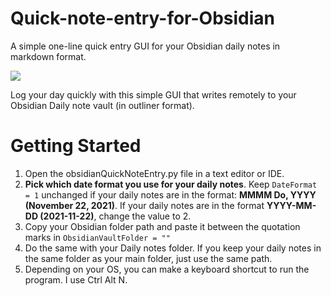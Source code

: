 # Quick-note-entry-for-Obsidian
A simple one-line quick entry GUI for your Obsidian daily notes in markdown format.

![](https://i.imgur.com/332Bqbc.png)

Log your day quickly with this simple GUI that writes remotely to your Obsidian Daily note vault (in outliner format). 

# Getting Started

1. Open the obsidianQuickNoteEntry.py file in a text editor or IDE. 
2. **Pick which date format you use for your daily notes**. Keep `DateFormat = 1` unchanged if your daily notes are in the format: **MMMM Do, YYYY (November 22, 2021)**. If your daily notes are in the format **YYYY-MM-DD (2021-11-22)**, change the value to 2. 
3. Copy your Obsidian folder path and paste it between the quotation marks in `ObsidianVaultFolder = "" `
4. Do the same with your Daily notes folder. If you keep your daily notes in the same folder as your main folder, just use the same path. 
5. Depending on your OS, you can make a keyboard shortcut to run the program. I use Ctrl Alt N. 

